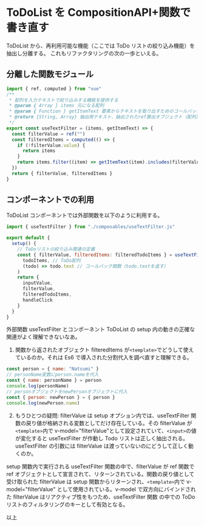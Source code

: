 # ToDoList を CompositionAPI+関数で書き直す

ToDoList から、再利用可能な機能（ここでは ToDo リストの絞り込み機能）を抽出し分離する。
これもリファクタリングの次の一歩といえる。

## 分離した関数モジュール

```js
import { ref, computed } from "vue"
/**
 * 配列を入力テキストで絞り込みする機能を提供する
 * @param { Array } items 元になる配列
 * @param { Function } getItemText 要素からテキストを取り出すためのコールバック関数
 * @return {String, Array} 抽出用テキスト、抽出されたref算出オブジェクト（配列）
 */
export const useTextFilter = (items, getItemText) => {
  const filterValue = ref("")
  const filteredItems = computed(() => {
    if (!filterValue.value) {
      return items
    }
    return items.filter((item) => getItemText(item).includes(filterValue.value))
  })
  return { filterValue, filteredItems }
}
```

## コンポーネントでの利用

ToDoList コンポーネントでは外部関数を以下のように利用する。

```js
import { useTextFilter } from "./composables/useTextFilter.js"

export default {
  setup() {
    // ToDoリストの絞り込み関連の定義
    const { filterValue, filteredItems: filteredTodoItems } = useTextFilter(
      todoItems, // ToDo配列
      (todo) => todo.text // コールバック関数（todo.textを返す）
    )
    return {
      inputValue,
      filterValue,
      filteredTodoItems,
      handleClick
    }
  }
}
```

外部関数 useTextFilter とコンポーネント ToDoList の setup 内の動きの正確な関連がよく理解できないなあ。

1. 関数から返されたオブジェクト filteredItems が`<template>`でどうして使えているのか。それは Es6 で導入された分割代入を調べ直すと理解できる。

```js
const person = { name: "Natsumi" }
// personName変数にperson.nameを代入
const { name: personName } = person
console.log(personName)
// personオブジェクトをnewPersonオブジェクトに代入
const { person: newPerson } = { person }
console.log(newPerson.name)
```

2. もうひとつの疑問: filterValue は setup オプション内では、useTextFilter 関数の戻り値が格納される変数としてだけ存在している。その filterValue が`<template>`内で v-model="filterValue"として設定されていて、`<input>`の値が変化すると useTextFilter が作動し Todo リストは正しく抽出される。useTextFilter の引数には filterValue は渡っていないのにどうして正しく動くのか。

setup 関数内で実行される useTextFilter 関数の中で、filterValue が ref 関数で ref オブジェクトとして宣言されて、リターンされている。関数の戻り値として受け取られた filterValue は setup 関数からリターンされ、`<template>`内で v-model="filterValue" として使用されている。v-model で双方向にバインドされた filterValue はリアクティブ性をもつため、useTextFilter 関数 の中での ToDo リストのフィルタリングのキーとして有効となる。

以上
